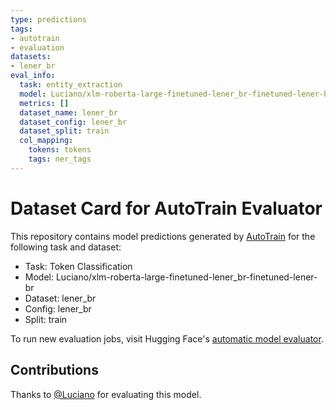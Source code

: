 ```yaml
---
type: predictions
tags:
- autotrain
- evaluation
datasets:
- lener_br
eval_info:
  task: entity_extraction
  model: Luciano/xlm-roberta-large-finetuned-lener_br-finetuned-lener-br
  metrics: []
  dataset_name: lener_br
  dataset_config: lener_br
  dataset_split: train
  col_mapping:
    tokens: tokens
    tags: ner_tags
---
```

# Dataset Card for AutoTrain Evaluator

This repository contains model predictions generated by [AutoTrain](https://huggingface.co/autotrain) for the following task and dataset:

* Task: Token Classification
* Model: Luciano/xlm-roberta-large-finetuned-lener_br-finetuned-lener-br
* Dataset: lener_br
* Config: lener_br
* Split: train

To run new evaluation jobs, visit Hugging Face's [automatic model evaluator](https://huggingface.co/spaces/autoevaluate/model-evaluator).

## Contributions

Thanks to [@Luciano](https://huggingface.co/Luciano) for evaluating this model.
